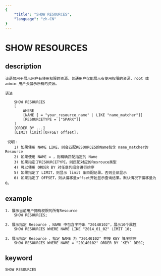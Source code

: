 ```yaml
---
{
    "title": "SHOW RESOURCES",
    "language": "zh-CN"
}
---
```


<!-- 
Licensed to the Apache Software Foundation (ASF) under one
or more contributor license agreements.  See the NOTICE file
distributed with this work for additional information
regarding copyright ownership.  The ASF licenses this file
to you under the Apache License, Version 2.0 (the
"License"); you may not use this file except in compliance
with the License.  You may obtain a copy of the License at

  http://www.apache.org/licenses/LICENSE-2.0

Unless required by applicable law or agreed to in writing,
software distributed under the License is distributed on an
"AS IS" BASIS, WITHOUT WARRANTIES OR CONDITIONS OF ANY
KIND, either express or implied.  See the License for the
specific language governing permissions and limitations
under the License.
-->

# SHOW RESOURCES
## description

    该语句用于展示用户有使用权限的资源。普通用户仅能展示有使用权限的资源，root 或 admin 用户会展示所有的资源。
    
    语法
    
        SHOW RESOURCES
        [
            WHERE 
            [NAME [ = "your_resource_name" | LIKE "name_matcher"]]
            [RESOURCETYPE = ["SPARK"]]
        ]
        [ORDER BY ...]
        [LIMIT limit][OFFSET offset];
        
     说明：
        1) 如果使用 NAME LIKE，则会匹配RESOURCES的Name包含 name_matcher的Resource
        2) 如果使用 NAME = ，则精确匹配指定的 Name
        3) 如果指定了RESOURCETYPE，则匹配对应的Resrouce类型
        4) 可以使用 ORDER BY 对任意列组合进行排序
        5) 如果指定了 LIMIT，则显示 limit 条匹配记录。否则全部显示
        6) 如果指定了 OFFSET，则从偏移量offset开始显示查询结果。默认情况下偏移量为0。

## example
    1. 展示当前用户拥有权限的所有Resource
        SHOW RESOURCES;
    
    2. 展示指定 Resource ，NAME 中包含字符串 "20140102"，展示10个属性
        SHOW RESOURCES WHERE NAME LIKE "2014_01_02" LIMIT 10;
        
    3. 展示指定 Resource ，指定 NAME 为 "20140102" 并按 KEY 降序排序
        SHOW RESOURCES WHERE NAME = "20140102" ORDER BY `KEY` DESC;


## keyword
    SHOW RESOURCES

